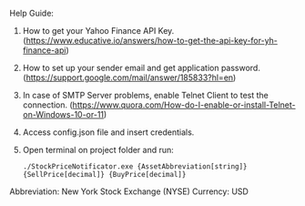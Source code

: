 Help Guide:
1. How to get your Yahoo Finance API Key. (https://www.educative.io/answers/how-to-get-the-api-key-for-yh-finance-api)
2. How to set up your sender email and get application password. (https://support.google.com/mail/answer/185833?hl=en)
3. In case of SMTP Server problems, enable Telnet Client to test the connection. (https://www.quora.com/How-do-I-enable-or-install-Telnet-on-Windows-10-or-11)
4. Access config.json file and insert credentials.
5. Open terminal on project folder and run:                 

       ./StockPriceNotificator.exe {AssetAbbreviation[string]} {SellPrice[decimal]} {BuyPrice[decimal]}

Abbreviation: New York Stock Exchange (NYSE)
Currency: USD 
